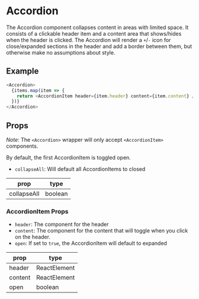 # Accordion

The Accordion component collapses content in areas with limited space. It consists of a clickable header item and a content area that shows/hides when the header is clicked. The Accordion will render a `+`/`-` icon for close/expanded sections in the header and add a border between them, but otherwise make no assumptions about style.

## Example

```javascript
<Accordion>
  {items.map(item => {
    return <AccordionItem header={item.header} content={item.content} />
  })}
</Accordion>
```

## Props

_Note_: The `<Accordion>` wrapper will only accept `<AccordionItem>` components.

By default, the first AccordionItem is toggled open.

- `collapseAll`: Will default all AccordionItems to closed

prop        | type
----------- | -------
collapseAll | boolean

### AccordionItem Props

- `header`: The component for the header
- `content`: The component for the content that will toggle when you click on the header.
- `open`: If set to `true`, the AccordionItem will default to expanded

prop    | type
------- | ------------
header  | ReactElement
content | ReactElement
open    | boolean
